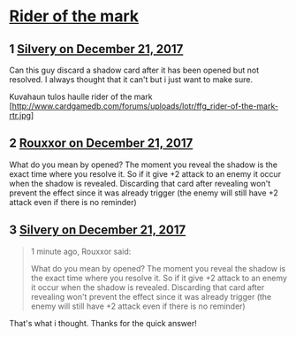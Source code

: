 # [Rider of the mark](https://community.fantasyflightgames.com/topic/265939-rider-of-the-mark/)

## 1 [Silvery on December 21, 2017](https://community.fantasyflightgames.com/topic/265939-rider-of-the-mark/?do=findComment&comment=3138167)

Can this guy discard a shadow card after it has been opened but not resolved. I always thought that it can't but i just want to make sure.

Kuvahaun tulos haulle rider of the mark [http://www.cardgamedb.com/forums/uploads/lotr/ffg_rider-of-the-mark-rtr.jpg]

## 2 [Rouxxor on December 21, 2017](https://community.fantasyflightgames.com/topic/265939-rider-of-the-mark/?do=findComment&comment=3138175)

What do you mean by opened? The moment you reveal the shadow is the exact time where you resolve it. So if it give +2 attack to an enemy it occur when the shadow is revealed. Discarding that card after revealing won't prevent the effect since it was already trigger (the enemy will still have +2 attack even if there is no reminder)

## 3 [Silvery on December 21, 2017](https://community.fantasyflightgames.com/topic/265939-rider-of-the-mark/?do=findComment&comment=3138182)

> 1 minute ago, Rouxxor said:
> 
> What do you mean by opened? The moment you reveal the shadow is the exact time where you resolve it. So if it give +2 attack to an enemy it occur when the shadow is revealed. Discarding that card after revealing won't prevent the effect since it was already trigger (the enemy will still have +2 attack even if there is no reminder)

That's what i thought. Thanks for the quick answer!

